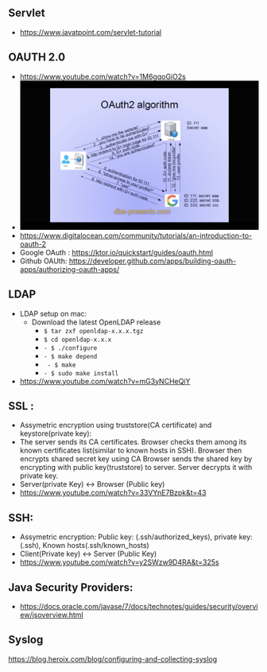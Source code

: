 ## Servlet
 - https://www.javatpoint.com/servlet-tutorial
 

## OAUTH 2.0
  - https://www.youtube.com/watch?v=1M6gqoGiO2s
  - <img src="https://github.com/eshita19/web/blob/master/oauth2.0.png"></img>
  - https://www.digitalocean.com/community/tutorials/an-introduction-to-oauth-2
  - Google OAuth : https://ktor.io/quickstart/guides/oauth.html
  - Github OAUth: https://developer.github.com/apps/building-oauth-apps/authorizing-oauth-apps/

## LDAP
  - LDAP setup on mac: 
     - Download the latest OpenLDAP release
       - `$ tar zxf openldap-x.x.x.tgz`
       - `$ cd openldap-x.x.x`
       - `- $ ./configure`
       - `- $ make depend`
       - ` - $ make`
       - `- $ sudo make install`
   - https://www.youtube.com/watch?v=mG3yNCHeQiY  
   
## SSL : 
   - Assymetric encryption using truststore(CA certificate) and keystore(private key):
   - The server sends its CA certificates. Browser checks them among its known certificates list(similar to known hosts in SSH). Browser then encrypts shared secret key using CA Browser sends the shared key by encrypting with public key(truststore) to server. Server decrypts it with private key.
   - Server(private Key) <-> Browser (Public key)
   - https://www.youtube.com/watch?v=33VYnE7Bzpk&t=43
      
##  SSH: 
   - Assymetric encryption: Public key: (.ssh/authorized_keys), private key: (.ssh), Known hosts(.ssh/known_hosts)
   - Client(Private key) <-> Server (Public Key)
   - https://www.youtube.com/watch?v=y2SWzw9D4RA&t=325s
   
## Java Security Providers:
  - https://docs.oracle.com/javase/7/docs/technotes/guides/security/overview/jsoverview.html
  
## Syslog
 https://blog.heroix.com/blog/configuring-and-collecting-syslog
   
   

